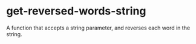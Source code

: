 # get-reversed-words-string
A function that accepts a string parameter, and reverses each word in the string. 
